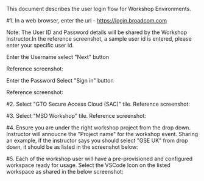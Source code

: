 This document describes the user login flow for Workshop Environments. 

#1. In a web browser, enter the url - https://login.broadcom.com

Note: The User ID and Password details will be shared by the Workshop Instructor.In the reference screenshot, a sample user id is entered, please enter your specific user id. 

Enter the Username
select "Next" button

Reference screenshot: 

Enter the Password
Select "Sign in" button

Reference screenshot: 



#2. Select "GTO Secure Access Cloud (SAC)" tile. Reference screenshot: 


#3. Select "MSD Workshop" tile. Reference screenshot: 


#4. Ensure you are under the right workshop project from the drop down. Instructor will annoucne the "Project name" for the workshop event. Sharing an example, if the instructor says you should select "GSE UK" from drop down, it should be as listed in the screenshot below: 



#5. Each of the workshop user will have a pre-provisioned and configured workspace ready for usage. Select the VSCode Icon on the listed workspace as shared in the below screenshot: 


